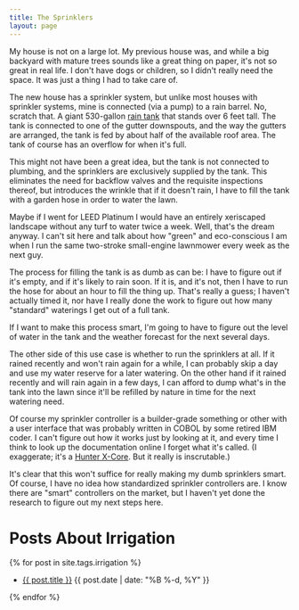 ```yaml
---
title: The Sprinklers
layout: page
---
```

My house is not on a large lot. My previous house was, and while a big backyard with mature trees sounds like a great thing on paper, it's not so great in real life. I don't have dogs or children, so I didn't really need the space. It was just a thing I had to take care of.

The new house has a sprinkler system, but unlike most houses with sprinkler systems, mine is connected (via a pump) to a rain barrel. No, scratch that. A giant 530-gallon [rain tank][] that stands over 6 feet tall. The tank is connected to one of the gutter downspouts, and the way the gutters are arranged, the tank is fed by about half of the available roof area. The tank of course has an overflow for when it's full.

This might not have been a great idea, but the tank is not connected to plumbing, and the sprinklers are exclusively supplied by the tank. This eliminates the need for backflow valves and the requisite inspections thereof, but introduces the wrinkle that if it doesn't rain, I have to fill the tank with a garden hose in order to water the lawn.

Maybe if I went for LEED Platinum I would have an entirely xeriscaped landscape without any turf to water twice a week. Well, that's the dream anyway. I can't sit here and talk about how "green" and eco-conscious I am when I run the same two-stroke small-engine lawnmower every week as the next guy.

The process for filling the tank is as dumb as can be: I have to figure out if it's empty, and if it's likely to rain soon. If it is, and it's not, then I have to run the hose for about an hour to fill the thing up. That's really a guess; I haven't actually timed it, nor have I really done the work to figure out how many "standard" waterings I get out of a full tank.

If I want to make this process smart, I'm going to have to figure out the level of water in the tank and the weather forecast for the next several days.

The other side of this use case is whether to run the sprinklers at all. If it rained recently and won't rain again for a while, I can probably skip a day and use my water reserve for a later watering. On the other hand if it rained recently and will rain again in a few days, I can afford to dump what's in the tank into the lawn since it'll be refilled by nature in time for the next watering need.

Of course my sprinkler controller is a builder-grade something or other with a user interface that was probably written in COBOL by some retired IBM coder. I can't figure out how it works just by looking at it, and every time I think to look up the documentation online I forget what it's called. (I exaggerate; it's a [Hunter X-Core][]. But it really is inscrutable.)

It's clear that this won't suffice for really making my dumb sprinklers smart. Of course, I have no idea how standardized sprinkler controllers are. I know there are "smart" controllers on the market, but I haven't yet done the research to figure out my next steps here.

# Posts About Irrigation

{% for post in site.tags.irrigation %}
<ul>
  <li>
    <a href="{{ post.url }}">{{ post.title }}</a>
    <span class="date">{{ post.date | date: "%B %-d, %Y"  }}</span>
  </li>
</ul>
{% endfor %}


[rain tank]: http://www.bushmanusa.com/530-gallon-slimline-rain-tank
[Hunter X-Core]: https://www.hunterindustries.com/irrigation-product/controllers/x-core